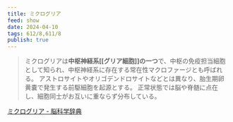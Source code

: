 ```yaml
---
title: ミクログリア
feed: show
date: 2024-04-10
tags: 612/8,611/8
publish: true
---
```

> ミクログリアは**中枢神経系[[グリア細胞]]の一つ**で、中枢の免疫担当細胞として知られ、中枢神経系に存在する常在性マクロファージとも呼ばれる。 アストロサイトやオリゴデンドロサイトなどとは異なり、胎生期卵黄嚢で発生する前駆細胞を起源とする。 正常状態では脳や脊髄に点在し、細胞同士がお互いに重ならず分布している。

[ミクログリア - 脳科学辞典](https://bsd.neuroinf.jp/wiki/%E3%83%9F%E3%82%AF%E3%83%AD%E3%82%B0%E3%83%AA%E3%82%A2)
